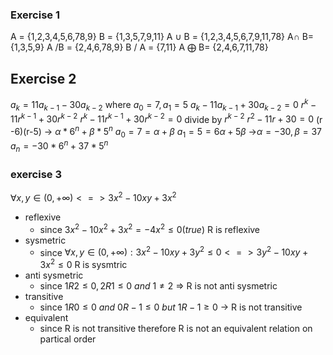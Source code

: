 
### Exercise 1 
A = {1,2,3,4,5,6,78,9}
B = {1,3,5,7,9,11}
A $\cup$ B = {1,2,3,4,5,6,7,9,11,78}
A$\cap$ B= {1,3,5,9}
A /B  = {2,4,6,78,9}
B / A = {7,11}
A $\bigoplus$ B= {2,4,6,7,11,78}

## Exercise 2 

$a_k = 11a_{k-1} -30 a_{k-2}$ where $a_0 =7 , a_1 = 5$
$a_k - 11a_{k-1} + 30a_{k-2} = 0$
$r^k - 11r^{k-1} + 30r^{k-2}$
$r^k - 11r^{k-1} + 30r^{k-2}=0$ divide by $r^{k-2}$
$r^2 - 11r + 30=0$ 
(r -6)(r-5) -> $\alpha* 6^n  + \beta*5^n$ 
$a_0 = 7 = \alpha  + \beta$
$a_1 = 5 = 6\alpha  + 5\beta$
->$\alpha = -30 , \beta = 37$
$a_{n}= -30*6^n  + 37*5^n$
### exercise 3
$\forall x , y \in (0,+\infty ) <=> 3x^2 - 10xy + 3x^2$
- reflexive 
	- since $3x^2 - 10x^2 + 3x^2 = -4x^2 \leq 0(true)$ R is reflexive 
- sysmetric 
	- since $\forall x,y \in (0,+\infty): 3x^2 -10xy + 3y^2 \leq 0 <=> 3y^2 -10xy +3x^2 \leq 0$ R is sysmtric 
- anti sysmetric 
	- since $1R2 \leq 0 , 2R1\leq 0  \ and \ 1\neq 2$ => R is not anti sysmetric 
- transitive 
	- since $1R0 \leq 0\ and\ 0R-1 \leq 0 \ but \ 1R-1 \geq 0$  -> R is not transitive 
-  equivalent 
	- since R is not transitive therefore R is not an equivalent relation on partical order 












